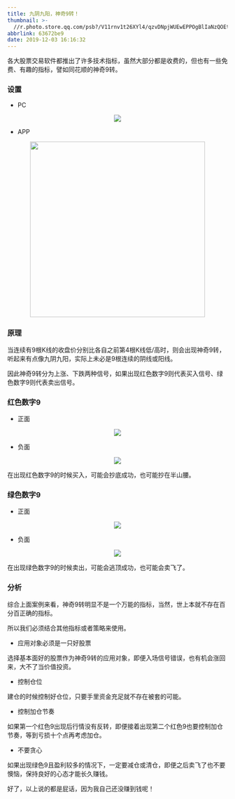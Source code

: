 ```yaml
---
title: 九阴九阳，神奇9转！
thumbnail: >-
  //r.photo.store.qq.com/psb?/V11rnv1t26XYl4/qzvDNpjWUEwEPPOgBlIaNzQOEtAGQhzaRriUhOfqCEA!/r/dL4AAAAAAAAAnull&bo=sAQEArAEBAIRCT4!&rf=photolist&t=5_yake_qzoneimgout.png
abbrlink: 63672be9
date: 2019-12-03 16:16:32
---
```


各大股票交易软件都推出了许多技术指标，虽然大部分都是收费的，但也有一些免费、有趣的指标，譬如同花顺的神奇9转。

<!--more-->

### 设置

- PC

<div align=center><img src="//r.photo.store.qq.com/psb?/V11rnv1t2fVV1f/dumQcGOU0YpnNAchxwr5FvDGjolTVrAQVJqL*MNFriE!/r/dLYAAAAAAAAAnull&bo=sQT1ArEE9QIDCSw!&rf=photolist&t=5_yake_qzoneimgout.png"></div>

- APP

<div align=center><img width="400px" src="//r.photo.store.qq.com/psb?/V11rnv1t2fVV1f/SybOScQoMIyxPkKhfXWWbyjvyzqO.C*RQUcjWsLV92I!/r/dL8AAAAAAAAAnull&bo=NwQmBjcEJgYRCT4!&rf=photolist&t=5_yake_qzoneimgout.png"></div>

### 原理

当连续有9根K线的收盘价分别比各自之前第4根K线低/高时，则会出现神奇9转，听起来有点像九阴九阳，实际上未必是9根连续的阴线或阳线。

因此神奇9转分为上涨、下跌两种信号，如果出现红色数字9则代表买入信号、绿色数字9则代表卖出信号。

### 红色数字9

- 正面

<div align=center><img src="//r.photo.store.qq.com/psb?/V11rnv1t2fVV1f/xNYwEL3jbRywzFm3xTEZRVOsw0vHOq2DpExMrs3dUAg!/r/dLgAAAAAAAAAnull&bo=LwTkAy8E5AMRCT4!&rf=photolist&t=5_yake_qzoneimgout.png"></div>

- 负面

<div align=center><img src="//r.photo.store.qq.com/psb?/V11rnv1t2fVV1f/j7mMtqldXZenV5G9NOvG3FKb0YOc.fLRQw9goV7o8dY!/r/dAQBAAAAAAAAnull&bo=OATkAzgE5AMRCT4!&rf=photolist&t=5_yake_qzoneimgout.png"></div>

在出现红色数字9的时候买入，可能会抄底成功，也可能抄在半山腰。

### 绿色数字9

- 正面

<div align=center><img src="//r.photo.store.qq.com/psb?/V11rnv1t2fVV1f/GzKOP4hES3jrVKMDxcmxZPfhTffjQnOKz0ne1MN56EQ!/r/dDcBAAAAAAAAnull&bo=OAT8AzgE*AMRCT4!&rf=photolist&t=5_yake_qzoneimgout.png"></div>

- 负面

<div align=center><img src="//r.photo.store.qq.com/psb?/V11rnv1t2fVV1f/PZ239ZvnUWEq9bafQlswbzXuYpAqOOMK*npa3oQwZnc!/r/dLYAAAAAAAAAnull&bo=OAQPBDgEDwQRCT4!&rf=photolist&t=5_yake_qzoneimgout.png"></div>

在出现绿色数字9的时候卖出，可能会逃顶成功，也可能会卖飞了。

### 分析

综合上面案例来看，神奇9转明显不是一个万能的指标，当然，世上本就不存在百分百正确的指标。

所以我们必须结合其他指标或者策略来使用。

- 应用对象必须是一只好股票

选择基本面好的股票作为神奇9转的应用对象，即便入场信号错误，也有机会涨回来，大不了当价值投资。

- 控制仓位

建仓的时候控制好仓位，只要手里资金充足就不存在被套的可能。

- 控制加仓节奏

如果第一个红色9出现后行情没有反转，即便接着出现第二个红色9也要控制加仓节奏，等到亏损十个点再考虑加仓。

- 不要贪心

如果出现绿色9且盈利较多的情况下，一定要减仓或清仓，即便之后卖飞了也不要懊恼，保持良好的心态才能长久赚钱。

好了，以上说的都是屁话，因为我自己还没赚到钱呢！